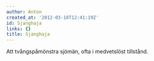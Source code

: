 ```yaml
---
author: Anton
created_at: '2012-03-18T12:41:19Z'
id: Sjanghaja
links: {}
title: Sjanghaja
---
```


Att tvångspåmönstra sjömän, ofta i medvetslöst tillstånd.
